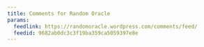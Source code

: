 ```yaml
---
title: Comments for Random Oracle
params:
  feedlink: https://randomoracle.wordpress.com/comments/feed/
  feedid: 9682ab0dc3c3f19ba359ca5059397e8e
---
```

